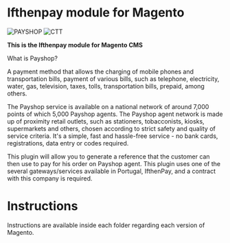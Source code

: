 Ifthenpay module for Magento
==============
![PAYSHOP](https://ifthenpay.com/img/payshop.png)
![CTT](https://ifthenpay.com/img/ctt.png)

**This is the Ifthenpay module for Magento CMS**

What is Payshop?

A payment method that allows the charging of mobile phones and transportation bills, payment of various bills, such as telephone, electricity, water, gas, television, taxes, tolls, transportation bills, prepaid, among others.

The Payshop service is available on a national network of around 7,000 points of which 5,000 Payshop agents. The Payshop agent network is made up of proximity retail outlets, such as stationers, tobacconists, kiosks, supermarkets and others, chosen according to strict safety and quality of service criteria.
It's a simple, fast and hassle-free service - no bank cards, registrations, data entry or codes required.

This plugin will allow you to generate a reference that the customer can then use to pay for his order on Payshop agent. This plugin uses one of the several gateways/services available in Portugal, IfthenPay, and a contract with this company is required.

# Instructions

Instructions are available inside each folder regarding each version of Magento.
